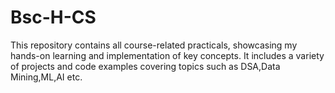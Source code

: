 # Bsc-H-CS
This repository contains all course-related practicals, showcasing my hands-on learning and implementation of key concepts. It includes a variety of projects and code examples covering topics such as DSA,Data Mining,ML,AI etc.
